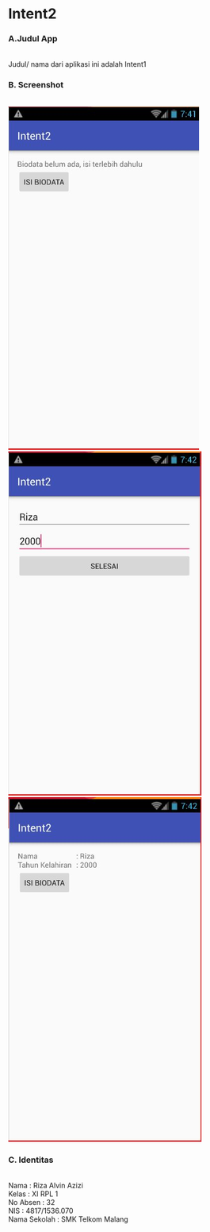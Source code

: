# Intent2

### A.Judul App
<br> Judul/ nama dari aplikasi ini adalah Intent1

### B. Screenshot
<br> ![Gambar1](https://github.com/rizaalvinazizi1234/Intent2/blob/master/2a.JPG)
<br> ![Gambar2](https://github.com/rizaalvinazizi1234/Intent2/blob/master/2b.JPG)
<br> ![Gambar3](https://github.com/rizaalvinazizi1234/Intent2/blob/master/2c.JPG)

### C. Identitas
<br>Nama : Riza Alvin Azizi
<br>Kelas : XI RPL 1
<br>No Absen : 32
<br>NIS : 4817/1536.070
<br>Nama Sekolah : SMK Telkom Malang
